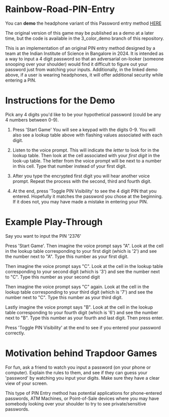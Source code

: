 # Rainbow-Road-PIN-Entry
You can **demo** the headphone variant of this Password entry method [HERE](https://ananthar20.github.io/Rainbow-Road-PIN-Entry/)

The original version of this game may be published as a demo at a later time, but the code is available in the 3_color_demo branch of this repository.

This is an implementation of an original PIN entry method designed by a team at the Indian Institute of Science in Bangalore in 2024. It is intended as a way to input a 4 digit password so that an adversarial on-looker (someone snooping over your shoulder) would find it difficult to figure out your password just from watching your inputs. Additionally, in the linked demo above, if a user is wearing headphones, it will offer additional security while entering a PIN.

# Instructions for the Demo

Pick any 4 digits you'd like to be your hypothetical password (could be any 4 numbers between 0-9).

1. Press 'Start Game'
You will see a keypad with the digits 0-9.
You will also see a lookup table above with flashing values associated with each digit.

2. Listen to the voice prompt. This will indicate the *letter* to look for in the lookup table. Then look at the cell associated with your *first digit* in the look-up table. The letter from the voice prompt will be next to a number in this cell. Type that number instead of your first digit. 
3. After you type the encrypted first digit you will hear another voice prompt. Repeat the process with the second, third and fourth digit.

4. At the end, press 'Toggle PIN Visibility' to see the 4 digit PIN that you entered. Hopefully it matches the password you chose at the beginning. If it does not, you may have made a mistake in entering your PIN.

# Example Play-Through

Say you want to input the PIN '2376'

Press 'Start Game'. Then imagine the voice prompt says "A". Look at the cell in the lookup table corresponding to your first digit (which is '2') and see the number next to "A". Type this number as your first digit.

Then imagine the voice prompt says "C". Look at the cell in the lookup table corresponding to your second digit (which is '3') and see the number next to "C". Type this number as your second digit

Then imagine the voice prompt says "C" again. Look at the cell in the lookup table corresponding to your third digit (which is '7') and see the number next to "C". Type this number as your third digit.

Lastly imagine the voice prompt says "B". Look at the cell in the lookup table corresponding to your fourth digit (which is '6') and see the number next to "B". Type this number as your fourth and last digit. Then press enter. 

Press 'Toggle PIN Visibility' at the end to see if you entered your password correctly.

# Motivation behind Trapdoor Games

For fun, ask a friend to watch you input a password (on your phone or computer). Explain the rules to them, and see
if they can guess your 'password' by watching you input your digits. Make sure they have a clear view of your screen.

This type of PIN Entry method has potential applications for phone-entered passwords, ATM Machines, or Point-of-Sale devices where you may have somebody looking over your shoulder to try to see private/sensitive passwords.

